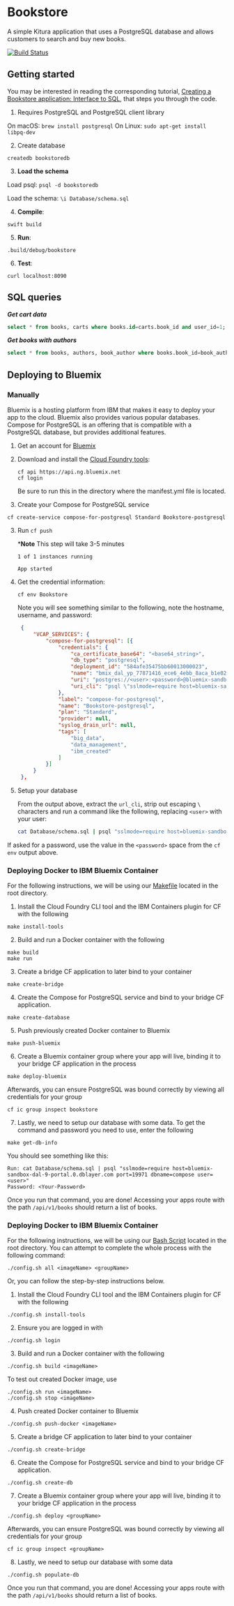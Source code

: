 # Bookstore

A simple Kitura application that uses a PostgreSQL database and allows customers to search and buy new books.

[![Build Status](https://travis-ci.org/IBM-Swift/Bookstore.svg?branch=new_kuery)](https://travis-ci.org/IBM-Swift/Bookstore)

## Getting started

You may be interested in reading the corresponding tutorial, [Creating a Bookstore application: Interface to SQL](https://developer.ibm.com/swift/2016/12/05/creating-a-bookstore-application-interface-to-sql/), that steps you through the code.

1. Requires PostgreSQL and PostgreSQL client library

On macOS: `brew install postgresql`
On Linux: `sudo apt-get install libpq-dev`

2. Create database

`createdb bookstoredb`

3. **Load the schema**

  Load psql: `psql -d bookstoredb`

  Load the schema: `\i Database/schema.sql`

4. **Compile**:

  `swift build`

5. **Run**:

  `.build/debug/bookstore`

6. **Test**:

  `curl localhost:8090`


## SQL queries

***Get cart data***

```sql
select * from books, carts where books.id=carts.book_id and user_id=1;
```

***Get books with authors***

```sql
select * from books, authors, book_author where books.book_id=book_author.book_id and authors.author_id=book_author.author_id;
```

## Deploying to Bluemix

### Manually

Bluemix is a hosting platform from IBM that makes it easy to deploy your app to the cloud. Bluemix also provides various popular databases. Compose for PostgreSQL is an offering that is compatible with a PostgreSQL database, but provides additional features.

1. Get an account for [Bluemix](https://console.ng.bluemix.net/registration/)

2. Download and install the [Cloud Foundry tools](https://new-console.ng.bluemix.net/docs/starters/install_cli.html):

    ```
    cf api https://api.ng.bluemix.net
    cf login
    ```

    Be sure to run this in the directory where the manifest.yml file is located.

2. Create your Compose for PostgreSQL service

  ```
  cf create-service compose-for-postgresql Standard Bookstore-postgresql
  ```

3. Run `cf push`   

    ***Note** This step will take 3-5 minutes

    ```
    1 of 1 instances running 

    App started
    ```

4. Get the credential information:

   ```
   cf env Bookstore
   ```
   
   Note you will see something similar to the following, note the hostname, username, and password:
   
   ```json
	{
		"VCAP_SERVICES": {
			"compose-for-postgresql": [{
				"credentials": {
					"ca_certificate_base64": "<base64_string>",
					"db_type": "postgresql",
					"deployment_id": "584afe35475bb60013000023",
					"name": "bmix_dal_yp_77871416_ece6_4ebb_8aca_b1e02a39b7b1",
					"uri": "postgres://<user>:<password>@bluemix-sandbox-dal-9-portal.0.dblayer.com:19971/compose",
					"uri_cli": "psql \"sslmode=require host=bluemix-sandbox-dal-9-portal.0.dblayer.com port=19971 dbname=compose user=<user>\""
				},
				"label": "compose-for-postgresql",
				"name": "Bookstore-postgresql",
				"plan": "Standard",
				"provider": null,
				"syslog_drain_url": null,
				"tags": [
					"big_data",
					"data_management",
					"ibm_created"
				]
			}]
		}
	},
    ```

5. Setup your database

    From the output above, extract the `url_cli`, strip out escaping `\` characters and run a command like the following, replacing `<user>` with your user:

    ```bash
    cat Database/schema.sql | psql "sslmode=require host=bluemix-sandbox-dal-9-portal.0.dblayer.com port=19971 dbname=compose user=<user>"
    ```
If asked for a password, use the value in the `<password>` space from the `cf env` output above.

### Deploying Docker to IBM Bluemix Container

For the following instructions, we will be using our [Makefile](Makefile) located in the root directory.

1. Install the Cloud Foundry CLI tool and the IBM Containers plugin for CF with the following

  ```
  make install-tools
  ```
  
2. Build and run a Docker container with the following

  ```
  make build
  make run
  ```
  
3. Create a bridge CF application to later bind to your container

  ```
  make create-bridge
  ```
  
4. Create the Compose for PostgreSQL service and bind to your bridge CF application.

  ```
  make create-database
  ```
  
5. Push previously created Docker container to Bluemix

  ```
  make push-bluemix
  ```
  
6. Create a Bluemix container group where your app will live, binding it to your bridge CF application in the process

  ```
  make deploy-bluemix
  ```

  Afterwards, you can ensure PostgreSQL was bound correctly by viewing all credentials for your group

  ```
  cf ic group inspect bookstore
  ```
  
7. Lastly, we need to setup our database with some data. To get the command and password you need to use, enter the following

  ```
  make get-db-info
  ```
You should see something like this:

  ```
  Run: cat Database/schema.sql | psql "sslmode=require host=bluemix-sandbox-dal-9-portal.0.dblayer.com port=19971 dbname=compose user=<user>"
  Password: <Your-Password>
  ```
Once you run that command, you are done! Accessing your apps route with the path `/api/v1/books` should return a list of books. 


### Deploying Docker to IBM Bluemix Container

For the following instructions, we will be using our [Bash Script](confg.sh) located in the root directory.
You can attempt to complete the whole process with the following command:

```
./config.sh all <imageName> <groupName>
```

Or, you can follow the step-by-step instructions below.

1. Install the Cloud Foundry CLI tool and the IBM Containers plugin for CF with the following

  ```
  ./config.sh install-tools
  ```

2. Ensure you are logged in with

  ```
  ./config.sh login
  ```

3. Build and run a Docker container with the following

  ```
  ./config.sh build <imageName>
  ```
  To test out created Docker image, use

  ```
  ./config.sh run <imageName>
  ./config.sh stop <imageName>
  ```
  
4. Push created Docker container to Bluemix

  ```
  ./config.sh push-docker <imageName>
  ```

5. Create a bridge CF application to later bind to your container

  ```
  ./config.sh create-bridge
  ```
  
6. Create the Compose for PostgreSQL service and bind to your bridge CF application.

  ```
  ./config.sh create-db
  ```
  
7. Create a Bluemix container group where your app will live, binding it to your bridge CF application in the process

  ```
  ./config.sh deploy <groupName>
  ```

  Afterwards, you can ensure PostgreSQL was bound correctly by viewing all credentials for your group

  ```
  cf ic group inspect <groupName>
  ```
  
8. Lastly, we need to setup our database with some data

  ```
  ./config.sh populate-db
  ```

Once you run that command, you are done! Accessing your apps route with the path `/api/v1/books` should return a list of books. 